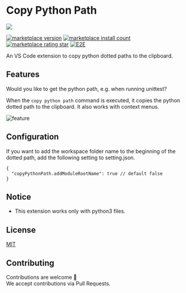 # Copy Python Path

![](https://i.gyazo.com/4b80a051f219aab1ec8874f5475277a4.png)

<a href="https://marketplace.visualstudio.com/items?itemName=kawamataryo.copy-python-dotted-path"><img alt="marketplace version" src="https://vsmarketplacebadge.apphb.com/version-short/kawamataryo.copy-python-dotted-path.svg"></a>
<a href="https://marketplace.visualstudio.com/items?itemName=kawamataryo.copy-python-dotted-path"><img alt="marketplace install count" src="https://vsmarketplacebadge.apphb.com/installs/kawamataryo.copy-python-dotted-path.svg"></a>
<a href="https://marketplace.visualstudio.com/items?itemName=kawamataryo.copy-python-dotted-path"><img alt="marketplace rating star" src="https://vsmarketplacebadge.apphb.com/rating-star/kawamataryo.copy-python-dotted-path.svg"></a>
[![E2E](https://github.com/kawamataryo/copy-python-path/actions/workflows/e2e-test.yml/badge.svg)](https://github.com/kawamataryo/copy-python-path/actions/workflows/e2e-test.yml)
  
An VS Code extension to copy python dotted paths to the clipboard.
  

## Features

Would you like to get the python path, e.g. when running unittest?  
  
  
When the `copy python path` command is executed, it copies the python dotted path to the clipboard. It also works with context menus.
  
![feature](https://i.gyazo.com/fe88befdaea034eff0adfd4caacd028f.gif)

## Configuration

If you want to add the workspace folder name to the beginning of the dotted path, add the following setting to setting.json.

```
{
  "copyPythonPath.addModuleRootName": true // default false
}
```
## Notice
- This extension works only with python3 files.

## License

[MIT](https://github.com/kawamataryo/copy-python-path/blob/main/LICENSE)

## Contributing
Contributions are welcome 🎉  
We accept contributions via Pull Requests.
